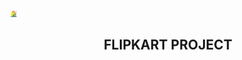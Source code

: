 <img src="assets/flipi.png" alt="flipkart" height="10" width="10">
<h2 align="center">FLIPKART PROJECT </h2>
